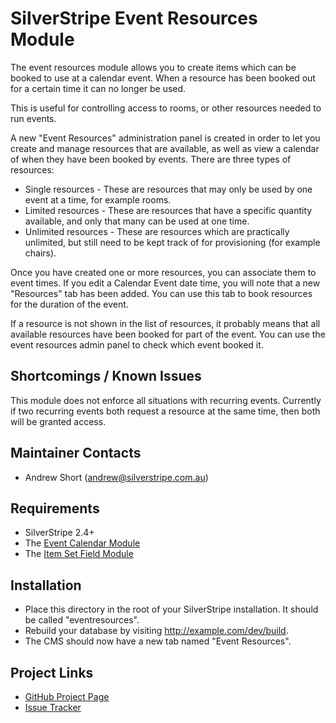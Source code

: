 # SilverStripe Event Resources Module

The event resources module allows you to create items which can be booked to use
at a calendar event. When a resource has been booked out for a certain time it
can no longer be used.

This is useful for controlling access to rooms, or other resources needed to run
events.

A new "Event Resources" administration panel is created in order to let you create
and manage resources that are available, as well as view a calendar of when they
have been booked by events. There are three types of resources:

*  Single resources - These are resources that may only be used by one event at
   a time, for example rooms.
*  Limited resources - These are resources that have a specific quantity
   available, and only that many can be used at one time.
*  Unlimited resources - These are resources which are practically unlimited,
   but still need to be kept track of for provisioning (for example chairs).

Once you have created one or more resources, you can associate them to event
times. If you edit a Calendar Event date time, you will note that a new
"Resources" tab has been added. You can use this tab to book resources for
the duration of the event.

If a resource is not shown in the list of resources, it probably means that all
available resources have been booked for part of the event. You can use the
event resources admin panel to check which event booked it.

## Shortcomings / Known Issues

This module does not enforce all situations with recurring events. Currently if
two recurring events both request a resource at the same time, then both will
be granted access.

## Maintainer Contacts
*  Andrew Short (<andrew@silverstripe.com.au>)

## Requirements
*  SilverStripe 2.4+
*  The [Event Calendar Module](http://silverstripe.org/event-calendar)
*  The [Item Set Field Module](http://silverstripe.org/ItemSetField)

## Installation

*  Place this directory in the root of your SilverStripe installation. It should
   be called "eventresources".
*  Rebuild your database by visiting http://example.com/dev/build.
*  The CMS should now have a new tab named "Event Resources".

## Project Links
*  [GitHub Project Page](https://github.com/ajshort/silverstripe-eventresources)
*  [Issue Tracker](https://github.com/ajshort/silverstripe-eventresources/issues)